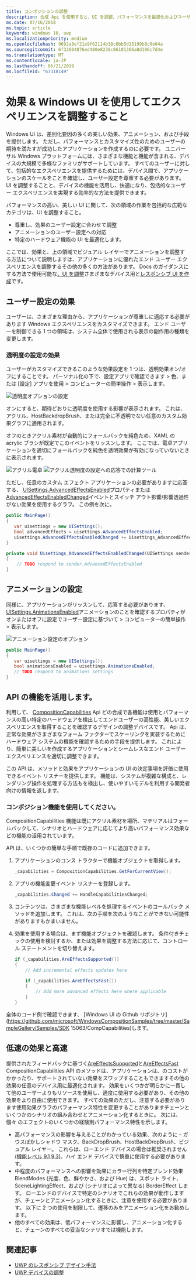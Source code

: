 ```yaml
---
title: コンポジションの調整
description: 合成 Api を使用すると、UI を調整、パフォーマンスを最適化およびユーザー設定とデバイスの特性に対応します。
ms.date: 07/16/2018
ms.topic: article
keywords: windows 10, uwp
ms.localizationpriority: medium
ms.openlocfilehash: 9692a8ef21e9f62114b38c6bb5d15199b8c0e04a
ms.sourcegitcommit: 6f32604876ed480e8238c86101366a8d106c7d4e
ms.translationtype: MT
ms.contentlocale: ja-JP
ms.lasthandoff: 06/21/2019
ms.locfileid: "67318149"
---
```

# <a name="tailoring-effects--experiences-using-windows-ui"></a>効果 & Windows UI を使用してエクスペリエンスを調整すること

Windows UI は、差別化要因の多くの美しい効果、アニメーション、および手段を提供します。 ただし、パフォーマンスとカスタマイズ性のためのユーザーの期待を満たすが成功したアプリケーションを作成するのに必要です。 ユニバーサル Windows プラットフォームには、さまざまな機能と機能が含まれる、デバイスの大規模で多様なファミリがサポートしています。 すべてのユーザーに対して、包括的なエクスペリエンスを提供するためには、デバイス間で、アプリケーションのスケールをことを確認し、ユーザー設定を尊重する必要があります。 UI を調整することと、デバイスの機能を活用し、快適になり、包括的なユーザー エクスペリエンスを実現する効率的な方法を提供できます。

パフォーマンスの高い、美しい UI に関して、次の領域の作業を包括的な広範なカテゴリは、UI を調整すること。

- 尊重し、効果のユーザー設定に合わせて調整
- アニメーションのユーザー設定への対応
- 特定のハードウェア機能の UI を最適化します。

ここでは、効果と、上の領域でビジュアル レイヤーでアニメーションを調整する方法について説明しますは、アプリケーションに優れたエンド ユーザー エクスペリエンスを調整するその他の多くの方法があります。 Docs のガイダンスにする方法で使用可能な[、UI を調整](/windows/uwp/design/layout/screen-sizes-and-breakpoints-for-responsive-design)さまざまなデバイス用と[レスポンシブ UI を作成](/windows/uwp/design/layout/responsive-design)です。

## <a name="user-effects-settings"></a>ユーザー設定の効果

ユーザーは、さまざまな理由から、アプリケーションが尊重しに適応する必要があります Windows エクスペリエンスをカスタマイズできます。 エンド ユーザーを制御できる 1 つの領域は、システム全体で使用される表示の副作用の種類を変更します。

### <a name="transparency-effects-settings"></a>透明度の設定の効果

ユーザーがカスタマイズできるこのような効果設定を 1 つは、透明効果オン/オフにすることです。 パーソナル化の下で、設定アプリで確認できます > 色、または [設定] アプリを使用 > コンピューターの簡単操作 > 表示します。

![透明度オプションの設定](images/tailoring-transparency-setting.png)

オンにすると、期待どおりに透明度を使用する影響が表示されます。 これは、アクリル、HostBackdropBrush、または完全に不透明でない任意のカスタム効果グラフに適用されます。

オフのときアクリル素材が自動的にフォールバックを純色ため、XAML の acrylic ブラシが既定でこのイベントをリッスンします。 ここでは、電卓アプリケーションを適切にフォールバックを純色を透明効果が有効になっていないときに表示されます。

![アクリル電卓](images/tailoring-acrylic.png)
![アクリル透明度の設定への応答での計算ツール](images/tailoring-acrylic-fallback.png)

ただし、任意のカスタム エフェクト アプリケーションの必要がありますに応答する、 [UISettings.AdvancedEffectsEnabled](https://docs.microsoft.com/uwp/api/windows.ui.viewmanagement.uisettings.advancedeffectsenabledchanged)プロパティまたは[AdvancedEffectsEnabledChanged](https://docs.microsoft.com/uwp/api/windows.ui.viewmanagement.uisettings.advancedeffectsenabledchanged)イベントとスイッチ アウト影響/影響透過性がない効果を使用するグラフ。 この例を次に。

```cs
public MainPage()
{
   var uisettings = new UISettings();
   bool advancedEffects = uisettings.AdvancedEffectsEnabled;
   uisettings.AdvancedEffectsEnabledChanged += Uisettings_AdvancedEffectsEnabledChanged;
}

private void Uisettings_AdvancedEffectsEnabledChanged(UISettings sender, object args)
{
    // TODO respond to sender.AdvancedEffectsEnabled
}
```

## <a name="animations-settings"></a>アニメーションの設定

同様に、アプリケーションがリッスンして、応答する必要があります、 [UISettings.AnimationsEnabled](https://docs.microsoft.com/uwp/api/windows.ui.viewmanagement.uisettings.animationsenabled)アニメーションのことを確認するプロパティがオンまたはオフに設定でユーザー設定に基づいて > コンピューターの簡単操作 > 表示します。

![アニメーション設定のオプション](images/tailoring-animations-setting.png)

```cs
public MainPage()
{
   var uisettings = new UISettings();
   bool animationsEnabled = uisettings.AnimationsEnabled;
   // TODO respond to animations settings
}

```

## <a name="leveraging-the-capabilities-api"></a>API の機能を活用します。

利用して、 [CompositionCapabilities](/uwp/api/windows.ui.composition.compositioncapabilities) Api どの合成で各機能は使用とパフォーマンスの高い特定のハードウェアを検出してエンドユーザーの高性能、美しいエクスペリエンスを取得することを確認するデザインの調整デバイスです。 Api は、正常な効果がさまざまなフォーム ファクターでスケーリングを実装するためにハードウェア システムの機能を確認するための手段を提供します。 これにより、簡単に美しいを作成するアプリケーションとシームレスなエンド ユーザー エクスペリエンスを適切に調整できます。

この API は、メソッドと効果をアプリケーションの UI の決定事項を評価に使用できるイベント リスナーを提供します。 機能は、システムが複雑な構成と、レンダリング操作を処理する方法もを検出し、使いやすいモデルを利用する開発者向けの情報を返します。

### <a name="using-composition-capabilities"></a>コンポジション機能を使用してください。

CompositionCapabilities 機能は既にアクリル素材を場所、マテリアルはフォールバックして、シナリオとハードウェアに応じてより高いパフォーマンス効果などの機能の活用されています。

API は、いくつかの簡単な手順で既存のコードに追加できます。

1. アプリケーションのコンス トラクターで機能オブジェクトを取得します。

    ```cs
    _capabilities = CompositionCapabilities.GetForCurrentView();
    ```

1. アプリの機能変更イベント リスナーを登録します。

    ```cs
    _capabilities.Changed += HandleCapabilitiesChanged;
    ```

1. コンテンツは、さまざまな機能レベルを処理するイベントのコールバック メソッドを追加します。 これは、次の手順を次のようなことができない可能性がありますもかまいません。
1. 効果を使用する場合は、まず機能オブジェクトを確認します。 条件付きチェックの使用を検討するか、または効果を調整する方法に応じて、コントロール ステートメントを切り替えます。

    ```cs
    if (_capabilities.AreEffectsSupported())
    {
        // Add incremental effects updates here

        if (_capabilities.AreEffectsFast())
        {
            // Add more advanced effects here where applicable
        }
    }
    ```

全体のコード例で確認できます、 [Windows UI の Github リポジトリ](https://github.com/microsoft/WindowsCompositionSamples/tree/master/SampleGallery/Samples/SDK 15063/CompCapabilities)します。

## <a name="fast-vs-slow-effects"></a>低速の効果と高速

提供されたフィードバックに基づく[AreEffectsSupported](/uwp/api/windows.ui.composition.compositioncapabilities.areeffectssupported)と[AreEffectsFast](/uwp/api/windows.ui.composition.compositioncapabilities.areeffectsfast) CompositionCapabilities API のメソッドは、アプリケーションは、のコストがかかったり、サポートされていない効果をスワップすることもできますその他の効果の任意のデバイス用に最適化されます。 効果をいくつかが明らかに一貫して他のユーザーよりもリソースを使用し、適度に使用する必要があり、その他の効果をより自由に使用できます。 すべての効果のただし、注意する必要があります使用効果グラフのパフォーマンス特性を変更することがありますチェーンといくつかのシナリオの組み合わせとアニメーション化するときに。 次には、個々 のエフェクトのいくつかの経験則パフォーマンス特性を示します。

- 高パフォーマンスの影響を与えることがわかっている効果、次のように – ガウスぼかしシャドウ マスク、BackDropBrush、HostBackDropBrush、ビジュアル レイヤー。 これらは、ローエンド デバイスの場合は推奨されません[(機能レベル 9.1 9.3)](https://docs.microsoft.com/windows/desktop/direct3d11/overviews-direct3d-11-devices-downlevel-intro)、ハイ エンド デバイスで慎重に使用する必要があります。
- 中程度のパフォーマンスへの影響を効果にカラー行列を特定ブレンド効果 BlendModes (光度、色、鮮やかさ、および Hue) は、スポット ライト、SceneLightingEffect、および (シナリオによって異なる) BorderEffect します。 ローエンドのデバイスで特定のシナリオでこれらの効果が動作しますが、チェーンとアニメーション化するときに、注意を使用する必要があります。 以下に 2 つの使用を制限して、遷移のみをアニメーション化をお勧めします。
- 他のすべての効果は、低パフォーマンスに影響し、アニメーション化すると、チェーンのすべての妥当なシナリオでは機能します。

## <a name="related-articles"></a>関連記事

- [UWP のレスポンシブ デザイン手法](https://docs.microsoft.com/windows/uwp/design/layout/responsive-design)
- [UWP デバイスの調整](https://docs.microsoft.com/windows/uwp/design/layout/screen-sizes-and-breakpoints-for-responsive-design)
